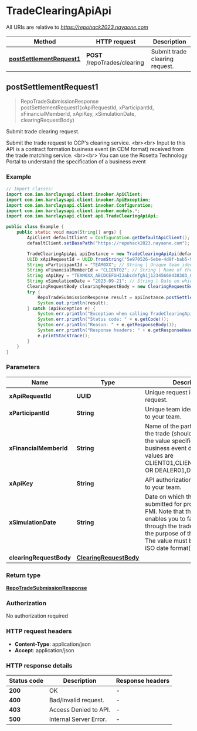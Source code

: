 # TradeClearingApiApi

All URIs are relative to *https://repohack2023.nayaone.com*

| Method | HTTP request | Description |
|------------- | ------------- | -------------|
| [**postSettlementRequest1**](TradeClearingApiApi.md#postSettlementRequest1) | **POST** /repoTrades/clearing | Submit trade clearing request. |



## postSettlementRequest1

> RepoTradeSubmissionResponse postSettlementRequest1(xApiRequestId, xParticipantId, xFinancialMemberId, xApiKey, xSimulationDate, clearingRequestBody)

Submit trade clearing request.

Submit the trade request to CCP&#39;s clearing service. &lt;br&gt;&lt;br&gt; Input to this API is a contract formation business event (in CDM format) received from the trade matching service. &lt;br&gt;&lt;br&gt; You can use the Rosetta Technology Portal to understand the specification of a business event

### Example

```java
// Import classes:
import com.ion.barclaysapi.client.invoker.ApiClient;
import com.ion.barclaysapi.client.invoker.ApiException;
import com.ion.barclaysapi.client.invoker.Configuration;
import com.ion.barclaysapi.client.invoker.models.*;
import com.ion.barclaysapi.client.api.TradeClearingApiApi;

public class Example {
    public static void main(String[] args) {
        ApiClient defaultClient = Configuration.getDefaultApiClient();
        defaultClient.setBasePath("https://repohack2023.nayaone.com");

        TradeClearingApiApi apiInstance = new TradeClearingApiApi(defaultClient);
        UUID xApiRequestId = UUID.fromString("5e970526-6ebe-4d9f-bab5-9f05fa07dcfd"); // UUID | Unique request identifier for the request.
        String xParticipantId = "TEAM0XX"; // String | Unique team identifier provided to your team.
        String xFinancialMemberId = "CLIENT02"; // String | Name of the party submitting the trade (should match with the value specified in the input business event data). Possible values are CLIENT01,CLIENT02,CLIENT03 OR DEALER01,DEALER02.
        String xApiKey = "TEAM0XX_ABCDCEFGHIJabcdefghij12345668438383_0XX"; // String | API authorization key provided to your team.
        String xSimulationDate = "2023-09-21"; // String | Date on which the trade will be submitted for processing to the FMI. Note that this parameter enables you to fast forward through the trade lifecycle for the purpose of the hackathon. The value must be specified in ISO date format(yyyy-MM-dd).
        ClearingRequestBody clearingRequestBody = new ClearingRequestBody(); // ClearingRequestBody | 
        try {
            RepoTradeSubmissionResponse result = apiInstance.postSettlementRequest1(xApiRequestId, xParticipantId, xFinancialMemberId, xApiKey, xSimulationDate, clearingRequestBody);
            System.out.println(result);
        } catch (ApiException e) {
            System.err.println("Exception when calling TradeClearingApiApi#postSettlementRequest1");
            System.err.println("Status code: " + e.getCode());
            System.err.println("Reason: " + e.getResponseBody());
            System.err.println("Response headers: " + e.getResponseHeaders());
            e.printStackTrace();
        }
    }
}
```

### Parameters


| Name | Type | Description  | Notes |
|------------- | ------------- | ------------- | -------------|
| **xApiRequestId** | **UUID**| Unique request identifier for the request. | |
| **xParticipantId** | **String**| Unique team identifier provided to your team. | |
| **xFinancialMemberId** | **String**| Name of the party submitting the trade (should match with the value specified in the input business event data). Possible values are CLIENT01,CLIENT02,CLIENT03 OR DEALER01,DEALER02. | |
| **xApiKey** | **String**| API authorization key provided to your team. | |
| **xSimulationDate** | **String**| Date on which the trade will be submitted for processing to the FMI. Note that this parameter enables you to fast forward through the trade lifecycle for the purpose of the hackathon. The value must be specified in ISO date format(yyyy-MM-dd). | |
| **clearingRequestBody** | [**ClearingRequestBody**](ClearingRequestBody.md)|  | |

### Return type

[**RepoTradeSubmissionResponse**](RepoTradeSubmissionResponse.md)

### Authorization

No authorization required

### HTTP request headers

- **Content-Type**: application/json
- **Accept**: application/json


### HTTP response details
| Status code | Description | Response headers |
|-------------|-------------|------------------|
| **200** | OK |  -  |
| **400** | Bad/Invalid request. |  -  |
| **403** | Access Denied to API. |  -  |
| **500** | Internal Server Error. |  -  |

